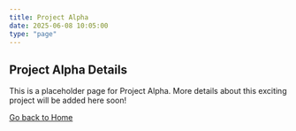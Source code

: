 ```yaml
---
title: Project Alpha
date: 2025-06-08 10:05:00
type: "page"
---
```


## Project Alpha Details

This is a placeholder page for Project Alpha.
More details about this exciting project will be added here soon!

[Go back to Home](/index.html)
